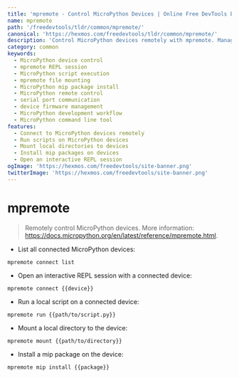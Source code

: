```yaml
---
title: 'mpremote - Control MicroPython Devices | Online Free DevTools by Hexmos'
name: mpremote
path: '/freedevtools/tldr/common/mpremote/'
canonical: 'https://hexmos.com/freedevtools/tldr/common/mpremote/'
description: 'Control MicroPython devices remotely with mpremote. Manage connected devices, run scripts, and install packages easily. Free online tool, no registration required.'
category: common
keywords:
  - MicroPython device control
  - mpremote REPL session
  - MicroPython script execution
  - mpremote file mounting
  - MicroPython mip package install
  - MicroPython remote control
  - serial port communication
  - device firmware management
  - MicroPython development workflow
  - MicroPython command line tool
features:
  - Connect to MicroPython devices remotely
  - Run scripts on MicroPython devices
  - Mount local directories to devices
  - Install mip packages on devices
  - Open an interactive REPL session
ogImage: 'https://hexmos.com/freedevtools/site-banner.png'
twitterImage: 'https://hexmos.com/freedevtools/site-banner.png'
---
```


# mpremote

> Remotely control MicroPython devices.
> More information: <https://docs.micropython.org/en/latest/reference/mpremote.html>.

- List all connected MicroPython devices:

`mpremote connect list`

- Open an interactive REPL session with a connected device:

`mpremote connect {{device}}`

- Run a local script on a connected device:

`mpremote run {{path/to/script.py}}`

- Mount a local directory to the device:

`mpremote mount {{path/to/directory}}`

- Install a mip package on the device:

`mpremote mip install {{package}}`
